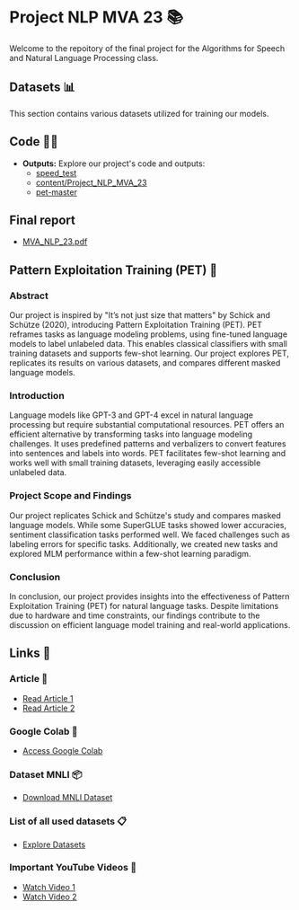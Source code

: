 # Project NLP MVA 23 📚

Welcome to the repoitory of the final project for the Algorithms for Speech and Natural Language Processing class.

## Datasets 📊

This section contains various datasets utilized for training our models.

## Code 👩‍💻

- **Outputs:** Explore our project's code and outputs:
  - [speed_test](#)
  - [content/Project_NLP_MVA_23](#)
  - [pet-master](#)
 

## Final report 
  - [MVA_NLP_23.pdf](#)


## Pattern Exploitation Training (PET) 🧠

### Abstract
Our project is inspired by "It’s not just size that matters" by Schick and Schütze (2020), introducing Pattern Exploitation Training (PET). PET reframes tasks as language modeling problems, using fine-tuned language models to label unlabeled data. This enables classical classifiers with small training datasets and supports few-shot learning. Our project explores PET, replicates its results on various datasets, and compares different masked language models.

### Introduction
Language models like GPT-3 and GPT-4 excel in natural language processing but require substantial computational resources. PET offers an efficient alternative by transforming tasks into language modeling challenges. It uses predefined patterns and verbalizers to convert features into sentences and labels into words. PET facilitates few-shot learning and works well with small training datasets, leveraging easily accessible unlabeled data.

### Project Scope and Findings
Our project replicates Schick and Schütze's study and compares masked language models. While some SuperGLUE tasks showed lower accuracies, sentiment classification tasks performed well. We faced challenges such as labeling errors for specific tasks. Additionally, we created new tasks and explored MLM performance within a few-shot learning paradigm.

### Conclusion
In conclusion, our project provides insights into the effectiveness of Pattern Exploitation Training (PET) for natural language tasks. Despite limitations due to hardware and time constraints, our findings contribute to the discussion on efficient language model training and real-world applications.

## Links 🔗

### Article 📄
- [Read Article 1](https://arxiv.org/pdf/2001.07676.pdf)
- [Read Article 2](https://arxiv.org/pdf/2009.07118.pdf)

### Google Colab 🚀
- [Access Google Colab](https://colab.research.google.com/drive/1zd60dwooww8VV0NCRib-pO9FdeyT01Jv#scrollTo=wxfFVBPrZ5lZ)

### Dataset MNLI 📦
- [Download MNLI Dataset](https://cims.nyu.edu/~sbowman/multinli/multinli_1.0.zip)

### List of all used datasets 📋
- [Explore Datasets](https://paperswithcode.com/paper/it-s-not-just-size-that-matters-small)

### Important YouTube Videos 🎥
- [Watch Video 1](https://www.youtube.com/watch?v=P7Rav5tK3Y0)
- [Watch Video 2](https://youtu.be/01jRE9noSWw)
